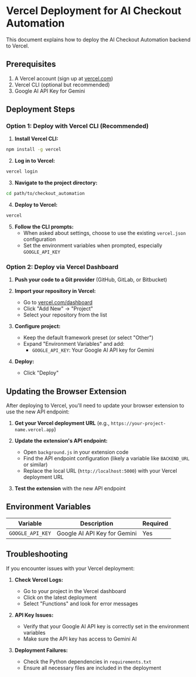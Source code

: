 # Vercel Deployment for AI Checkout Automation

This document explains how to deploy the AI Checkout Automation backend to Vercel.

## Prerequisites

1. A Vercel account (sign up at [vercel.com](https://vercel.com))
2. Vercel CLI (optional but recommended)
3. Google AI API Key for Gemini

## Deployment Steps

### Option 1: Deploy with Vercel CLI (Recommended)

1. **Install Vercel CLI:**

```bash
npm install -g vercel
```

2. **Log in to Vercel:**

```bash
vercel login
```

3. **Navigate to the project directory:**

```bash
cd path/to/checkout_automation
```

4. **Deploy to Vercel:**

```bash
vercel
```

5. **Follow the CLI prompts:**
   - When asked about settings, choose to use the existing `vercel.json` configuration
   - Set the environment variables when prompted, especially `GOOGLE_API_KEY`

### Option 2: Deploy via Vercel Dashboard

1. **Push your code to a Git provider** (GitHub, GitLab, or Bitbucket)

2. **Import your repository in Vercel:**
   - Go to [vercel.com/dashboard](https://vercel.com/dashboard)
   - Click "Add New" → "Project"
   - Select your repository from the list

3. **Configure project:**
   - Keep the default framework preset (or select "Other")
   - Expand "Environment Variables" and add:
     - `GOOGLE_API_KEY`: Your Google AI API key for Gemini

4. **Deploy:**
   - Click "Deploy"

## Updating the Browser Extension

After deploying to Vercel, you'll need to update your browser extension to use the new API endpoint:

1. **Get your Vercel deployment URL** (e.g., `https://your-project-name.vercel.app`)

2. **Update the extension's API endpoint:**
   - Open `background.js` in your extension code
   - Find the API endpoint configuration (likely a variable like `BACKEND_URL` or similar)
   - Replace the local URL (`http://localhost:5000`) with your Vercel deployment URL

3. **Test the extension** with the new API endpoint

## Environment Variables

| Variable | Description | Required |
|----------|-------------|----------|
| `GOOGLE_API_KEY` | Google AI API Key for Gemini | Yes |

## Troubleshooting

If you encounter issues with your Vercel deployment:

1. **Check Vercel Logs:**
   - Go to your project in the Vercel dashboard
   - Click on the latest deployment
   - Select "Functions" and look for error messages

2. **API Key Issues:**
   - Verify that your Google AI API key is correctly set in the environment variables
   - Make sure the API key has access to Gemini AI

3. **Deployment Failures:**
   - Check the Python dependencies in `requirements.txt`
   - Ensure all necessary files are included in the deployment
